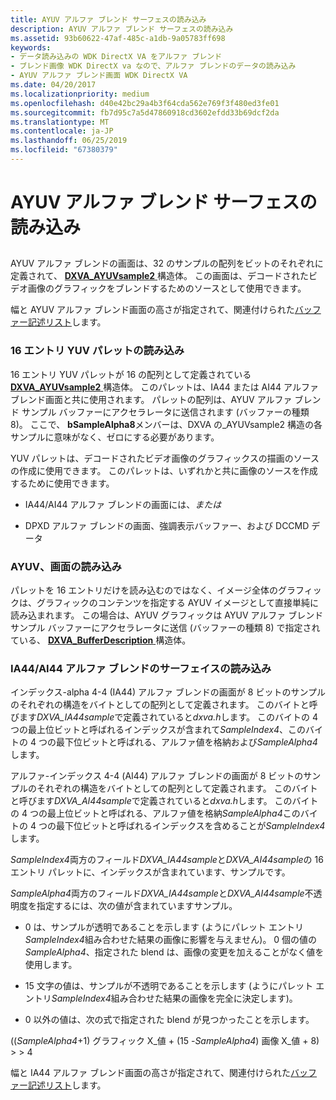 ```yaml
---
title: AYUV アルファ ブレンド サーフェスの読み込み
description: AYUV アルファ ブレンド サーフェスの読み込み
ms.assetid: 93b60622-47af-485c-a1db-9a05783ff698
keywords:
- データ読み込みの WDK DirectX VA をアルファ ブレンド
- ブレンド画像 WDK DirectX va なので、アルファ ブレンドのデータの読み込み
- AYUV アルファ ブレンド画面 WDK DirectX VA
ms.date: 04/20/2017
ms.localizationpriority: medium
ms.openlocfilehash: d40e42bc29a4b3f64cda562e769f3f480ed3fe01
ms.sourcegitcommit: fb7d95c7a5d47860918cd3602efdd33b69dcf2da
ms.translationtype: MT
ms.contentlocale: ja-JP
ms.lasthandoff: 06/25/2019
ms.locfileid: "67380379"
---
```

# <a name="loading-an-ayuv-alpha-blending-surface"></a>AYUV アルファ ブレンド サーフェスの読み込み


## <span id="ddk_loading_an_ayuv_alpha_blending_surface_gg"></span><span id="DDK_LOADING_AN_AYUV_ALPHA_BLENDING_SURFACE_GG"></span>


AYUV アルファ ブレンドの画面は、32 のサンプルの配列をビットのそれぞれに定義されて、 [ **DXVA\_AYUVsample2** ](https://docs.microsoft.com/windows-hardware/drivers/ddi/content/dxva/ns-dxva-_dxva_ayuvsample2)構造体。 この画面は、デコードされたビデオ画像のグラフィックをブレンドするためのソースとして使用できます。

幅と AYUV アルファ ブレンド画面の高さが指定されて、関連付けられた[バッファー記述リスト](buffer-description-list.md)します。

### <a name="span-idloadinga16-entryyuvpalettespanspan-idloadinga16-entryyuvpalettespanspan-idloadinga16-entryyuvpalettespanloading-a-16-entry-yuv-palette"></a><span id="Loading_a_16-Entry_YUV_Palette"></span><span id="loading_a_16-entry_yuv_palette"></span><span id="LOADING_A_16-ENTRY_YUV_PALETTE"></span>16 エントリ YUV パレットの読み込み

16 エントリ YUV パレットが 16 の配列として定義されている[ **DXVA\_AYUVsample2** ](https://docs.microsoft.com/windows-hardware/drivers/ddi/content/dxva/ns-dxva-_dxva_ayuvsample2)構造体。 このパレットは、IA44 または AI44 アルファ ブレンド画面と共に使用されます。 パレットの配列は、AYUV アルファ ブレンド サンプル バッファーにアクセラレータに送信されます (バッファーの種類 8)。 ここで、 **bSampleAlpha8**メンバーは、DXVA の\_AYUVsample2 構造の各サンプルに意味がなく、ゼロにする必要があります。

YUV パレットは、デコードされたビデオ画像のグラフィックスの描画のソースの作成に使用できます。 このパレットは、いずれかと共に画像のソースを作成するために使用できます。

-   IA44/AI44 アルファ ブレンドの画面には、*または*

-   DPXD アルファ ブレンドの画面、強調表示バッファー、および DCCMD データ

### <a name="span-idloadinganayuvsurfacespanspan-idloadinganayuvsurfacespanspan-idloadinganayuvsurfacespanloading-an-ayuv-surface"></a><span id="Loading_an_AYUV_Surface"></span><span id="loading_an_ayuv_surface"></span><span id="LOADING_AN_AYUV_SURFACE"></span>AYUV、画面の読み込み

パレットを 16 エントリだけを読み込むのではなく、イメージ全体のグラフィックは、グラフィックのコンテンツを指定する AYUV イメージとして直接単純に読み込まれます。 この場合は、AYUV グラフィックは AYUV アルファ ブレンド サンプル バッファーにアクセラレータに送信 (バッファーの種類 8) で指定されている、 [ **DXVA\_BufferDescription** ](https://docs.microsoft.com/windows-hardware/drivers/ddi/content/dxva/ns-dxva-_dxva_bufferdescription)構造体。

### <a name="span-idloadingania44ai44alpha-blendingsurfacespanspan-idloadingania44ai44alpha-blendingsurfacespanspan-idloadingania44ai44alpha-blendingsurfacespanloading-an-ia44ai44-alpha-blending-surface"></a><span id="Loading_an_IA44_AI44_Alpha-Blending_Surface"></span><span id="loading_an_ia44_ai44_alpha-blending_surface"></span><span id="LOADING_AN_IA44_AI44_ALPHA-BLENDING_SURFACE"></span>IA44/AI44 アルファ ブレンドのサーフェイスの読み込み

インデックス-alpha 4-4 (IA44) アルファ ブレンドの画面が 8 ビットのサンプルのそれぞれの構造をバイトとしての配列として定義されます。 このバイトと呼びます*DXVA\_IA44sample*で定義されていると*dxva.h*します。 このバイトの 4 つの最上位ビットと呼ばれるインデックスが含まれて*SampleIndex4*、このバイトの 4 つの最下位ビットと呼ばれる、アルファ値を格納および*SampleAlpha4*します。

アルファ-インデックス 4-4 (AI44) アルファ ブレンドの画面が 8 ビットのサンプルのそれぞれの構造をバイトとしての配列として定義されます。 このバイトと呼びます*DXVA\_AI44sample*で定義されていると*dxva.h*します。 このバイトの 4 つの最上位ビットと呼ばれる、アルファ値を格納*SampleAlpha4*このバイトの 4 つの最下位ビットと呼ばれるインデックスを含めることが*SampleIndex4*します。

*SampleIndex4*両方のフィールド*DXVA\_IA44sample*と*DXVA\_AI44sample*の 16 エントリ パレットに、インデックスが含まれています、サンプルです。

*SampleAlpha4*両方のフィールド*DXVA\_IA44sample*と*DXVA\_AI44sample*不透明度を指定するには、次の値が含まれていますサンプル。

-   0 は、サンプルが透明であることを示します (ようにパレット エントリ*SampleIndex4*組み合わせた結果の画像に影響を与えません)。 0 個の値の*SampleAlpha4*、指定された blend は、画像の変更を加えることがなく値を使用します。

-   15 文字の値は、サンプルが不透明であることを示します (ようにパレット エントリ*SampleIndex4*組み合わせた結果の画像を完全に決定します)。

-   0 以外の値は、次の式で指定された blend が見つかったことを示します。

((*SampleAlpha4*+1) グラフィック X\_値 + (15 -*SampleAlpha4*) 画像 X\_値 + 8) &gt; &gt; 4

幅と IA44 アルファ ブレンド画面の高さが指定されて、関連付けられた[バッファー記述リスト](buffer-description-list.md)します。

 

 





